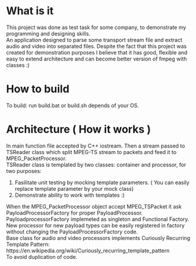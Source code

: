 <h1> What is it</h1>

This project was done as test task for some company, to demonstrate my programming and designing skills.<br/>
An application designed to parse some transport stream file and extract audio and video into separated files.
Despite the fact that this project was created for demonstration purposes I believe that it has good, flexible and easy to extend architecture and can become better version of fmpeg with classes :)

<h1> How to build</h1>

To build: run build.bat or build.sh depends of your OS.

<h1> Architecture ( How it works ) </h1>
In main function file accepted by C++ iostream.
Then a stream passed to  TSReader class which split MPEG-TS stream to packets and feed it to MPEG_PacketProcessor.<br/>
TSReader class is templated by two classes: container and processor, for two purposes:<br/>
<ol>
<li> Fasilitate unit testing by mocking template parameters. ( You can easily replace template parameter by your mock class)</li>
<li> Demonstrate ability to work with templates :) </li>
</ol>
When the MPEG_PacketProcessor object accept MPEG_TSPacket it ask PayloadProcessorFactory for proper PayloadProcessor. <br/>
PayloadprocessorFactory implemeted as singleton and Functional Factory. <br/>
New processor for new payload types can be easily registered in factory without changing the PayloadProcessorFactory code.<br/>
Base class for audio and video processors implements Curiously Recurring Template Pattern: <br/>
https://en.wikipedia.org/wiki/Curiously_recurring_template_pattern <br/>
To avoid duplication of code.
